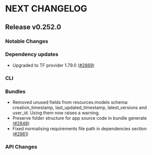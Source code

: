 # NEXT CHANGELOG

## Release v0.252.0

### Notable Changes

### Dependency updates
* Upgraded to TF provider 1.79.0 ([#2869](https://github.com/databricks/cli/pull/2869))

### CLI

### Bundles
* Removed unused fields from resources.models schema: creation\_timestamp, last\_updated\_timestamp, latest\_versions and user\_id. Using them now raises a warning.
* Preserve folder structure for app source code in bundle generate ([#2848](https://github.com/databricks/cli/pull/2848))
* Fixed normalising requirements file path in dependencies section ([#2861](https://github.com/databricks/cli/pull/2861))

### API Changes
